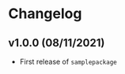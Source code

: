 # Changelog

<!--next-version-placeholder-->

## v1.0.0 (08/11/2021)

- First release of `samplepackage`